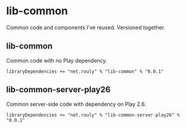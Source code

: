 # lib-common

Common code and components I've reused.
Versioned together.

## lib-common

Common code with no Play dependency.

```
libraryDependencies += "net.rouly" % "lib-common" % "0.0.1"
```

## lib-common-server-play26

Common server-side code with dependency on Play 2.6.

```
libraryDependencies += "net.rouly" % "lib-common-server-play26" % "0.0.1"
```
